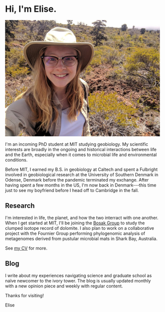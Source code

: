 # Hi, I'm Elise.


![](./me_geologisthat.jpg#centerXtraPadding)

I'm an incoming PhD student at MIT studying geobiology. My scientific interests are broadly in the ongoing and historical interactions between life and the Earth, especially when it comes to microbial life and environmental conditions.

Before MIT, I earned my B.S. in geobiology at Caltech and spent a Fulbright involved in geobiological research at the University of Southern Denmark in Odense, Denmark before the pandemic terminated my exchange. After having spent a few months in the US, I'm now back in Denmark---this time just to see my boyfriend before I head off to Cambridge in the fall. 

## Research

I'm interested in life, the planet, and how the two interract with one another. When I get started at MIT, I'll be joining the [Bosak Group](http://bosaklab.scripts.mit.edu/) to study the clumped isotope record of dolomite. I also plan to work on a collaborative project with the Fournier Group performing phylogenomic analysis of metagenomes derived from pustular microbial mats in Shark Bay, Australia.

See [my CV](../cv/) for more.

## Blog

I write about my experiences navigating science and graduate school as naïve newcomer to the ivory tower. The blog is usually updated monthly with a new opinion piece and weekly with regular content.

Thanks for visiting! 

<span class="signature">Elise</span>


